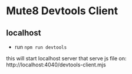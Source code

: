 
# Mute8 Devtools Client 

## localhost 

- run `npm run devtools`

this will start localhost server that serve js file on: http://localhost:4040/devtools-client.mjs